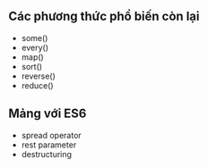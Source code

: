 ## Các phương thức phổ biến còn lại

- some()
- every()
- map()
- sort()
- reverse()
- reduce()

## Mảng với ES6

- spread operator
- rest parameter
- destructuring
